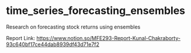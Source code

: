# time_series_forecasting_ensembles

Research on forecasting stock returns using ensembles

Report Link: https://www.notion.so/MFE293-Report-Kunal-Chakraborty-93c640bf17ce44dab8939df43d71e7f2
